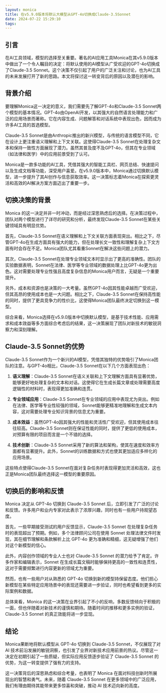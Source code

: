 ```yaml
---
layout: monica
title: 在v5.9.0版本将默认大模型从GPT-4o切换成Claude-3.5Sonnet
date: 2024-07-22 15:29:10
tags:
---
```

## 引言

在AI工具领域，模型的选择至关重要。著名的AI应用工具Monica在其v5.9.0版本中做出了一个令人瞩目的决定：将默认使用的AI模型从广受欢迎的GPT-4o切换成了Claude-3.5 Sonnet。这个决策不仅引起了用户的广泛关注和讨论，也为AI工具的未来发展打开了新的思路。本文将探讨这一转变背后的原因以及潜在的影响。

## 背景介绍

要理解Monica这一决定的意义，我们需要先了解GPT-4o和Claude-3.5 Sonnet两个模型的基本情况。GPT-4o由OpenAI开发，以其强大的自然语言处理能力和广泛的应用场景而著称。它在内容生成、问题解答和对话系统中表现出色，因而成为许多AI工具的首选模型。

Claude-3.5 Sonnet是由Anthropic推出的新兴模型，与传统的语言模型不同，它在设计上更注重语义理解和上下文关联。这使得Claude-3.5 Sonnet在处理复杂文本和保持一致性方面展现了潜力。虽然其普及度不及GPT-4o，但其在专业领域（如法律和医学）中的应用前景受到了认可。

Monica是一款多功能的AI工具，凭借其强大的智能工具栏、网页总结、快速提问以及生成文档等功能，深受用户喜爱。在v5.9.0版本中，Monica通过切换默认模型，进一步提升了其AI创作与信息获取效率。这一决策标志着Monica在探索更灵活和高效的AI解决方案方面迈出了重要一步。

## 切换决策的背景

Monica 的这一决定并非一时冲动，而是经过深思熟虑后的选择。在决策过程中，团队对两个模型进行了详尽的研究和分析，最终发现Claude-3.5 Sonnet在某些关键领域具有明显优势。

首先，Claude-3.5 Sonnet在语义理解和上下文关联方面表现突出。相比之下，尽管GPT-4o在生成方面具有强大的能力，但在处理长文一致性和理解复杂上下文方面有时会存在不足。Monica团队尤其看重Sonnet在解决这些问题上的潜力。

其次，Claude-3.5 Sonnet在处理专业领域文本时显示出了更高的准确性。团队的实验数据表明，Sonnet在法律、医学等专业领域的数据处理上比GPT-4o更为出色。这对需要处理专业性强且高度复杂信息的Monica用户而言，无疑是一个重要提升。

另外，成本和资源也是决策的一大考量。虽然GPT-4o因其性能卓越而广受欢迎，但其高昂的使用成本也是一大问题。相比之下，Claude-3.5 Sonnet在保持高性能的同时，提供了更具竞争力的性价比，这使得Monica团队最终决定切换到这一模型。

综合来看，Monica选择在v5.9.0版本中切换默认模型，是基于技术性能、应用需求和成本效益等多方面综合考虑后的结果，这一决策展现了团队对新技术的敏锐洞察力和深刻理解。

## Claude-3.5 Sonnet的优势

Claude-3.5 Sonnet作为一个新兴的AI模型，凭借其独特的优势吸引了Monica团队的注意。与GPT-4o相比，Claude-3.5 Sonnet在以下几个方面表现出色：

1. **语义理解**：Claude-3.5 Sonnet在语义关联和上下文理解方面具有显著优势，能够更好地处理复杂的文本和对话。这使得它在生成长篇文章或处理需要高度逻辑性的材料时，表现得更加准确和连贯。

2. **专业领域应用**：Claude-3.5 Sonnet在专业领域的应用中表现尤为突出。例如在法律、医学等专业性较强的领域，Sonnet能够更精准地理解和生成文本内容，这对需要处理专业知识背景的信息尤为重要。

3. **成本效益**：虽然GPT-4o因其强大的性能和灵活性广受欢迎，但其使用成本往往较高。Claude-3.5 Sonnet则在保证性能的同时，提供了更低的使用成本，对预算有限的项目而言是一个不错的选择。

4. **技术创新**：Claude-3.5 Sonnet采用了新的算法和架构，使其在速度和效率方面都有显著提升。此外，Sonnet的训练数据和方式也使其更加适应多样化的应用场景。

这些特点使得Claude-3.5 Sonnet在面对复杂任务时表现得更加灵活和高效，这也正是Monica团队最终选择这一模型的重要原因。

## 切换后的影响和反馈

Monica 决定从 GPT-4o 切换到 Claude-3.5 Sonnet 后，立即引发了广泛的讨论和反馈。许多用户和业内专家对此表示了浓厚兴趣，同时也有一些用户持观望态度。

首先，一些早期接受测试的用户反馈显示，Claude-3.5 Sonnet 在处理复杂任务时的表现超出了预期。例如，多个法律顾问公司在使用 Sonnet 处理法律文件时发现，其在细节理解和条款解析上比 GPT-4o 更为准确和精细，这无疑增强了他们对这个新模型的信心。

此外，内容创作领域的专业人士也对 Claude-3.5 Sonnet 的潜力给予了肯定。许多作家和编辑表示，Sonnet 在生成长篇文稿时能够保持更高的一致性和连贯性，这对于需要频繁进行内容更新的领域尤为重要。

然而，也有一些用户对从熟悉的 GPT-4o 切换到新的模型持保留态度。他们担心新模型在某些特定应用场景中的表现还需要进一步验证，同时也希望看到更多的实际案例和数据。

总体来看，Monica 的这一决策在业界引起了不小的反响，多数反馈倾向于积极的一面，但也伴随着对新技术的谨慎和期待。随着时间的推移和更多实例的验证，Claude-3.5 Sonnet 的真正效能将进一步显现。

## 结论

Monica果断地将默认模型从 GPT-4o 切换到 Claude-3.5 Sonnet，不仅展现了对 AI 技术前沿发展的敏锐洞察，也引发了业界对新技术应用前景的热议。尽管这一决定在初期引起了一些质疑，但实际应用反馈逐步验证了 Claude-3.5 Sonnet 的优势，为这一转变提供了强有力的支持。

这一决策背后的深思熟虑和综合考量，也表明了 Monica 在面对科技创新时所展现出的智慧和勇气。未来，随着 Claude-3.5 Sonnet 在更多领域中的广泛应用，我们有理由期待其能带来更多惊喜和突破，推动 AI 技术迈向新的高度。


